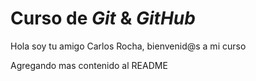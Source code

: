 # Curso de _Git_ & _GitHub_

Hola soy tu amigo Carlos Rocha, bienvenid@s a mi curso

Agregando mas contenido al README